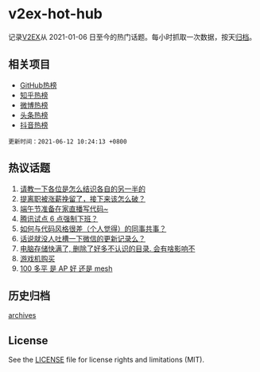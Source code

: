 # v2ex-hot-hub

 记录[V2EX](https://www.v2ex.com/)从 2021-01-06 日至今的热门话题。每小时抓取一次数据，按天[归档](archives)。
 
 ## 相关项目

- [GitHub热榜](https://github.com/snaildev/github-hot-hub)
- [知乎热榜](https://github.com/snaildev/zhihu-hot-hub)
- [微博热榜](https://github.com/snaildev/weibo-hot-hub)
- [头条热榜](https://github.com/snaildev/toutiao-hot-hub)
- [抖音热榜](https://github.com/snaildev/douyin-hot-hub)


 `更新时间：2021-06-12 10:24:13 +0800`

## 热议话题

1. [请教一下各位是怎么结识各自的另一半的](https://www.v2ex.com/t/782858)
1. [提离职被涨薪挽留了，接下来该怎么破？](https://www.v2ex.com/t/782961)
1. [端午节准备在家直播写代码~](https://www.v2ex.com/t/782886)
1. [腾讯试点 6 点强制下班？](https://www.v2ex.com/t/782894)
1. [如何与代码风格很差（个人觉得）的同事共事？](https://www.v2ex.com/t/782847)
1. [话说就没人吐槽一下微信的更新记录么？](https://www.v2ex.com/t/782888)
1. [电脑存储快满了, 删除了好多不认识的目录. 会有啥影响不](https://www.v2ex.com/t/782923)
1. [游戏机购买](https://www.v2ex.com/t/782892)
1. [100 多平 是 AP 好 还是 mesh](https://www.v2ex.com/t/782842)

## 历史归档

[archives](archives)

## License

See the [LICENSE](LICENSE) file for license rights and limitations (MIT).
